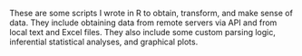These are some scripts I wrote in R to obtain, transform, and make sense of data. They include obtaining data from remote servers via API and from local text and Excel files. They also include some custom parsing logic, inferential statistical analyses, and graphical plots.